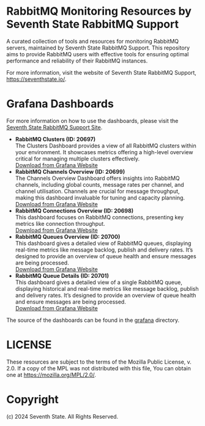 # RabbitMQ Monitoring Resources by Seventh State RabbitMQ Support

A curated collection of tools and resources for monitoring RabbitMQ servers, maintained by Seventh State RabbitMQ Support. This repository aims to provide RabbitMQ users with effective tools for ensuring optimal performance and reliability of their RabbitMQ instances.

For more information, visit the website of Seventh State RabbitMQ Support, https://seventhstate.io/.

# Grafana Dashboards

  For more information on how to use the dashboards, please visit the [Seventh State RabbitMQ Support Site](https://seventhstate.io/rabbitmq-monitoring-dashboards).

* **RabbitMQ Clusters (ID: 20697)** \
  The Clusters Dashboard provides a view of all RabbitMQ clusters within your environment. It showcases metrics offering a high-level overview critical for managing multiple clusters effectively. \
  [Download from Grafana Website](https://grafana.com/grafana/dashboards/20697-rabbitmq-clusters-seventh-state-rabbitmq-support/)
* **RabbitMQ Channels Overview (ID: 20699)** \
  The Channels Overview Dashboard offers insights into RabbitMQ channels, including global counts, message rates per channel, and channel utilisation. Channels are crucial for message throughput, making this dashboard invaluable for tuning and capacity planning. \
  [Download from Grafana Website](https://grafana.com/grafana/dashboards/20699-rabbitmq-channels-overview-seventh-state-rabbitmq-support/)
* **RabbitMQ Connections Overview (ID: 20698)** \
  This dashboard focuses on RabbitMQ connections, presenting key metrics like connection throughput.  \
  [Download from Grafana Website](https://grafana.com/grafana/dashboards/20698-rabbitmq-connections-overview-seventh-state-rabbitmq-support/)
* **RabbitMQ Queues Overview (ID: 20700)** \
  This dashboard gives a detailed view of RabbitMQ queues, displaying real-time metrics like message backlog, publish and delivery rates. It’s designed to provide an overview of queue health and ensure messages are being processed. \
[Download from Grafana Website](https://grafana.com/grafana/dashboards/20700-rabbitmq-queues-overview-seventh-state-rabbitmq-support/)
* **RabbitMQ Queue Details (ID: 20701)** \
  This dashboard gives a detailed view of a single RabbitMQ queue, displaying historical and real-time metrics like message backlog, publish and delivery rates. It’s designed to provide an overview of queue health and ensure messages are being processed. \
  [Download from Grafana Website](https://grafana.com/grafana/dashboards/20701-rabbitmq-queue-details-seventh-state-rabbitmq-support/)

The source of the dashboards can be found in the [grafana](./grafana/) directory.


# LICENSE

These resources are subject to the terms of the Mozilla Public
License, v. 2.0. If a copy of the MPL was not distributed with this
file, You can obtain one at https://mozilla.org/MPL/2.0/.

# Copyright
(c) 2024 Seventh State. All Rights Reserved.
